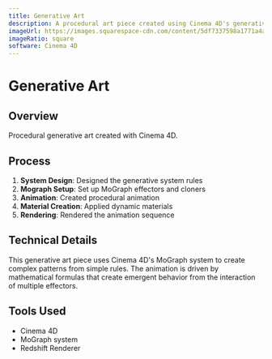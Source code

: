 ```yaml
---
title: Generative Art
description: A procedural art piece created using Cinema 4D's generative design tools.
imageUrl: https://images.squarespace-cdn.com/content/5df7337598a1771a4a73ef26/a5737306-9478-4ae4-b173-2482e58da178/+5600_SP23_Loop_15_Lingyi_Zhou+2.gif?content-type=image%2Fgif
imageRatio: square
software: Cinema 4D
---
```


# Generative Art

## Overview
Procedural generative art created with Cinema 4D.

## Process
1. **System Design**: Designed the generative system rules
2. **Mograph Setup**: Set up MoGraph effectors and cloners
3. **Animation**: Created procedural animation
4. **Material Creation**: Applied dynamic materials
5. **Rendering**: Rendered the animation sequence

## Technical Details
This generative art piece uses Cinema 4D's MoGraph system to create complex patterns from simple rules. The animation is driven by mathematical formulas that create emergent behavior from the interaction of multiple effectors.

## Tools Used
- Cinema 4D
- MoGraph system
- Redshift Renderer
